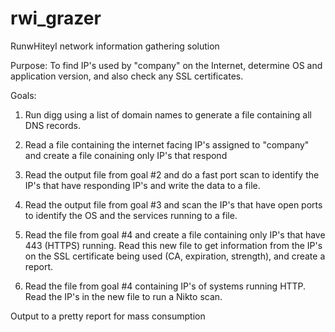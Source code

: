 rwi_grazer
==========

RunwHiteyI network information gathering solution

Purpose: To find IP's used by "company" on the Internet, determine OS and application version, and also check any SSL certificates.

Goals:

1. Run digg using a list of domain names to generate a file containing all DNS records.

2. Read a file containing the internet facing IP's assigned to "company" and create a file conaining only IP's that respond

3. Read the output file from goal #2 and do a fast port scan to identify the IP's that have responding IP's and write the data to a file.

4. Read the output file from goal #3 and scan the IP's that have open ports to identify the OS and the services running to a file.

5. Read the file from goal #4 and create a file containing only IP's that have 443  (HTTPS) running. Read this new file to get information from the IP's on the SSL certificate being used (CA, expiration, strength), and create a report.

6. Read the file from goal #4 containing IP's of systems running HTTP. Read the IP's in the new file to run a Nikto scan. 

Output to a pretty report for mass consumption

